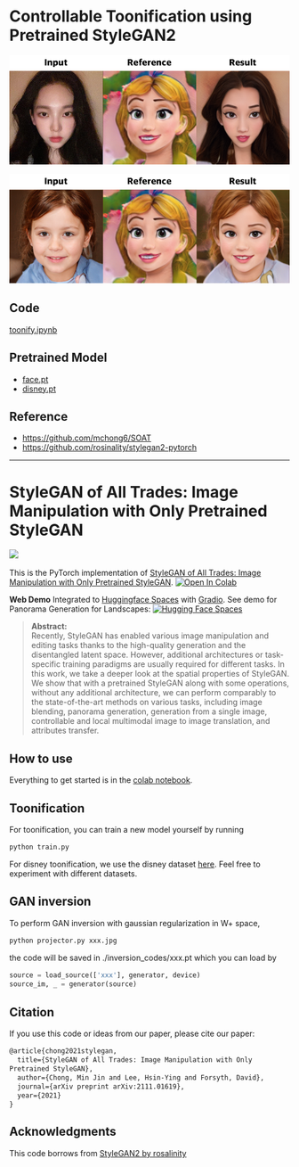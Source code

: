# Controllable Toonification using Pretrained StyleGAN2

![](imgs/result1.png)

![](imgs/result2.png)

## Code

[toonify.ipynb](toonify.ipynb)

## Pretrained Model

- [face.pt](https://drive.google.com/uc?id=1dOBo4xWUwM7-BwHWZgp-kV1upaD6tHAh)
- [disney.pt](https://drive.google.com/uc?id=1n2uQ5s2XdUBGIcZA9Uabz1mkjVvKWFeG)
## Reference

- https://github.com/mchong6/SOAT
- https://github.com/rosinality/stylegan2-pytorch

---

# StyleGAN of All Trades: Image Manipulation with Only Pretrained StyleGAN
![](teaser.jpg)

This is the PyTorch implementation of [StyleGAN of All Trades: Image Manipulation with Only Pretrained StyleGAN](https://arxiv.org/abs/2111.01619). [![Open In Colab](https://colab.research.google.com/assets/colab-badge.svg)](https://colab.research.google.com/github/mchong6/SOAT/blob/main/infinity.ipynb)

**Web Demo**
Integrated to [Huggingface Spaces](https://huggingface.co/spaces) with [Gradio](https://github.com/gradio-app/gradio). See demo for Panorama Generation for Landscapes: [![Hugging Face Spaces](https://img.shields.io/badge/%F0%9F%A4%97%20Hugging%20Face-Spaces-blue)](https://huggingface.co/spaces/akhaliq/SOAT)

>**Abstract:**<br>
Recently, StyleGAN has enabled various image manipulation and editing tasks thanks to the high-quality generation and the disentangled latent space. However, additional architectures or task-specific training paradigms are usually required for different tasks. In this work, we take a deeper look at the spatial properties of StyleGAN. We show that with a pretrained StyleGAN along with some operations, without any additional architecture, we can perform comparably to the state-of-the-art methods on various tasks, including image blending, panorama generation, generation from a single image, controllable and local multimodal image to image translation, and attributes transfer.


## How to use
Everything to get started is in the [colab notebook](https://colab.research.google.com/github/mchong6/SOAT/blob/main/infinity.ipynb).

## Toonification
For toonification, you can train a new model yourself by running
```bash
python train.py
```
For disney toonification, we use the disney dataset [here](https://github.com/justinpinkney/toonify). Feel free to experiment with different datasets.

## GAN inversion
To perform GAN inversion with gaussian regularization in W+ space,
```bash
python projector.py xxx.jpg
```
the code will be saved in ./inversion_codes/xxx.pt which you can load by
```python
source = load_source(['xxx'], generator, device)
source_im, _ = generator(source)

```

## Citation
If you use this code or ideas from our paper, please cite our paper:
```
@article{chong2021stylegan,
  title={StyleGAN of All Trades: Image Manipulation with Only Pretrained StyleGAN},
  author={Chong, Min Jin and Lee, Hsin-Ying and Forsyth, David},
  journal={arXiv preprint arXiv:2111.01619},
  year={2021}
}
```

## Acknowledgments
This code borrows from [StyleGAN2 by rosalinity](https://github.com/rosinality/stylegan2-pytorch)
